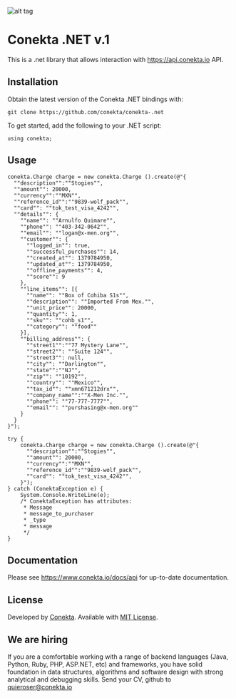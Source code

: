 
![alt tag](https://raw.github.com/conekta/conekta-.net/master/readme_files/cover.png)

# Conekta .NET v.1

This is a .net library that allows interaction with https://api.conekta.io API.

## Installation

Obtain the latest version of the Conekta .NET bindings with:

    git clone https://github.com/conekta/conekta-.net

To get started, add the following to your .NET script:

    using conekta;


## Usage

    conekta.Charge charge = new conekta.Charge ().create(@"{
      ""description"":""Stogies"",
      ""amount"": 20000,
      ""currency"":""MXN"",
      ""reference_id"":""9839-wolf_pack"",
      ""card"": ""tok_test_visa_4242"",
      ""details"": {
        ""name"": ""Arnulfo Quimare"",
        ""phone"": ""403-342-0642"",
        ""email"": ""logan@x-men.org"",
        ""customer"": {
          ""logged_in"": true,
          ""successful_purchases"": 14,
          ""created_at"": 1379784950,
          ""updated_at"": 1379784950,
          ""offline_payments"": 4,
          ""score"": 9
        },
        ""line_items"": [{
          ""name"": ""Box of Cohiba S1s"",
          ""description"": ""Imported From Mex."",
          ""unit_price"": 20000,
          ""quantity"": 1,
          ""sku"": ""cohb_s1"",
          ""category"": ""food""
        }],
        ""billing_address"": {
          ""street1"":""77 Mystery Lane"",
          ""street2"": ""Suite 124"",
          ""street3"": null,
          ""city"": ""Darlington"",
          ""state"":""NJ"",
          ""zip"": ""10192"",
          ""country"": ""Mexico"",
          ""tax_id"": ""xmn671212drx"",
          ""company_name"":""X-Men Inc."",
          ""phone"": ""77-777-7777"",
          ""email"": ""purshasing@x-men.org""
        }
      }
    }");
    
    try {
        conekta.Charge charge = new conekta.Charge ().create(@"{
          ""description"":""Stogies"",
          ""amount"": 20000,
          ""currency"":""MXN"",
          ""reference_id"":""9839-wolf_pack"",
          ""card"": ""tok_test_visa_4242"",
        }");
    } catch (ConektaException e) {
        System.Console.WriteLine(e);
        /* ConektaException has attributes:
         * Message
         * message_to_purchaser
         * _type
         * message
         */
    }

## Documentation

Please see https://www.conekta.io/docs/api for up-to-date documentation.


License
-------
Developed by [Conekta](https://www.conekta.io). Available with [MIT License](LICENSE).

We are hiring
-------------

If you are a comfortable working with a range of backend languages (Java, Python, Ruby, PHP, ASP.NET, etc) and frameworks, you have solid foundation in data structures, algorithms and software design with strong analytical and debugging skills. 
Send your CV, github to quieroser@conekta.io

